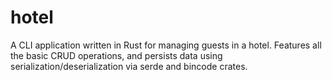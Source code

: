 # hotel

A CLI application written in Rust for managing guests in a hotel. Features all the basic CRUD operations, and persists data using serialization/deserialization via serde and bincode crates.
